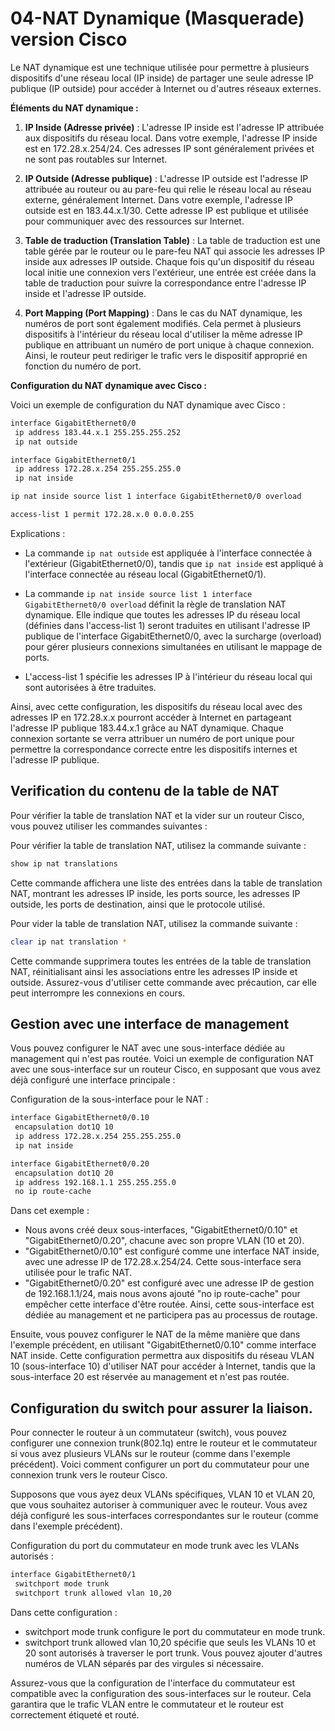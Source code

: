 # 04-NAT Dynamique (Masquerade) version Cisco

Le NAT dynamique est une technique utilisée pour permettre à plusieurs dispositifs d'une réseau local (IP inside) de partager une seule adresse IP publique (IP outside) pour accéder à Internet ou d'autres réseaux externes.

**Éléments du NAT dynamique :**

1. **IP Inside (Adresse privée)** : L'adresse IP inside est l'adresse IP attribuée aux dispositifs du réseau local. Dans votre exemple, l'adresse IP inside est en 172.28.x.254/24. Ces adresses IP sont généralement privées et ne sont pas routables sur Internet.

2. **IP Outside (Adresse publique)** : L'adresse IP outside est l'adresse IP attribuée au routeur ou au pare-feu qui relie le réseau local au réseau externe, généralement Internet. Dans votre exemple, l'adresse IP outside est en 183.44.x.1/30. Cette adresse IP est publique et utilisée pour communiquer avec des ressources sur Internet.

3. **Table de traduction (Translation Table)** : La table de traduction est une table gérée par le routeur ou le pare-feu NAT qui associe les adresses IP inside aux adresses IP outside. Chaque fois qu'un dispositif du réseau local initie une connexion vers l'extérieur, une entrée est créée dans la table de traduction pour suivre la correspondance entre l'adresse IP inside et l'adresse IP outside.

4. **Port Mapping (Port Mapping)** : Dans le cas du NAT dynamique, les numéros de port sont également modifiés. Cela permet à plusieurs dispositifs à l'intérieur du réseau local d'utiliser la même adresse IP publique en attribuant un numéro de port unique à chaque connexion. Ainsi, le routeur peut rediriger le trafic vers le dispositif approprié en fonction du numéro de port.

**Configuration du NAT dynamique avec Cisco :**

Voici un exemple de configuration du NAT dynamique avec Cisco :

```bash
interface GigabitEthernet0/0
 ip address 183.44.x.1 255.255.255.252
 ip nat outside

interface GigabitEthernet0/1
 ip address 172.28.x.254 255.255.255.0
 ip nat inside

ip nat inside source list 1 interface GigabitEthernet0/0 overload

access-list 1 permit 172.28.x.0 0.0.0.255
```

Explications :

- La commande `ip nat outside` est appliquée à l'interface connectée à l'extérieur (GigabitEthernet0/0), tandis que `ip nat inside` est appliqué à l'interface connectée au réseau local (GigabitEthernet0/1).

- La commande `ip nat inside source list 1 interface GigabitEthernet0/0 overload` définit la règle de translation NAT dynamique. Elle indique que toutes les adresses IP du réseau local (définies dans l'access-list 1) seront traduites en utilisant l'adresse IP publique de l'interface GigabitEthernet0/0, avec la surcharge (overload) pour gérer plusieurs connexions simultanées en utilisant le mappage de ports.

- L'access-list 1 spécifie les adresses IP à l'intérieur du réseau local qui sont autorisées à être traduites.

Ainsi, avec cette configuration, les dispositifs du réseau local avec des adresses IP en 172.28.x.x pourront accéder à Internet en partageant l'adresse IP publique 183.44.x.1 grâce au NAT dynamique. Chaque connexion sortante se verra attribuer un numéro de port unique pour permettre la correspondance correcte entre les dispositifs internes et l'adresse IP publique.

## Verification du contenu de la table de NAT

Pour vérifier la table de translation NAT et la vider sur un routeur Cisco, vous pouvez utiliser les commandes suivantes :

Pour vérifier la table de translation NAT, utilisez la commande suivante :
```bash
show ip nat translations
```

Cette commande affichera une liste des entrées dans la table de translation NAT, montrant les adresses IP inside, les ports source, les adresses IP outside, les ports de destination, ainsi que le protocole utilisé.

Pour vider la table de translation NAT, utilisez la commande suivante :
```bash
clear ip nat translation *
```

Cette commande supprimera toutes les entrées de la table de translation NAT, réinitialisant ainsi les associations entre les adresses IP inside et outside. Assurez-vous d'utiliser cette commande avec précaution, car elle peut interrompre les connexions en cours.

## Gestion avec une interface de management

Vous pouvez configurer le NAT avec une sous-interface dédiée au management qui n'est pas routée. Voici un exemple de configuration NAT avec une sous-interface sur un routeur Cisco, en supposant que vous avez déjà configuré une interface principale :

Configuration de la sous-interface pour le NAT :

```bash
interface GigabitEthernet0/0.10
 encapsulation dot1Q 10
 ip address 172.28.x.254 255.255.255.0
 ip nat inside

interface GigabitEthernet0/0.20
 encapsulation dot1Q 20
 ip address 192.168.1.1 255.255.255.0
 no ip route-cache
```

Dans cet exemple :

- Nous avons créé deux sous-interfaces, "GigabitEthernet0/0.10" et "GigabitEthernet0/0.20", chacune avec son propre VLAN (10 et 20).
- "GigabitEthernet0/0.10" est configuré comme une interface NAT inside, avec une adresse IP de 172.28.x.254/24. Cette sous-interface sera utilisée pour le trafic NAT.
- "GigabitEthernet0/0.20" est configuré avec une adresse IP de gestion de 192.168.1.1/24, mais nous avons ajouté "no ip route-cache" pour empêcher cette interface d'être routée. Ainsi, cette sous-interface est dédiée au management et ne participera pas au processus de routage.

Ensuite, vous pouvez configurer le NAT de la même manière que dans l'exemple précédent, en utilisant "GigabitEthernet0/0.10" comme interface NAT inside. Cette configuration permettra aux dispositifs du réseau VLAN 10 (sous-interface 10) d'utiliser NAT pour accéder à Internet, tandis que la sous-interface 20 est réservée au management et n'est pas routée.

## Configuration du switch pour assurer la liaison.

Pour connecter le routeur à un commutateur (switch), vous pouvez configurer une connexion trunk(802.1q) entre le routeur et le commutateur si vous avez plusieurs VLANs sur le routeur (comme dans l'exemple précédent). Voici comment configurer un port du commutateur pour une connexion trunk vers le routeur Cisco.

Supposons que vous ayez deux VLANs spécifiques, VLAN 10 et VLAN 20, que vous souhaitez autoriser à communiquer avec le routeur. Vous avez déjà configuré les sous-interfaces correspondantes sur le routeur (comme dans l'exemple précédent).

Configuration du port du commutateur en mode trunk avec les VLANs autorisés :

```bash
interface GigabitEthernet0/1
 switchport mode trunk
 switchport trunk allowed vlan 10,20
 ```
Dans cette configuration :

- switchport mode trunk configure le port du commutateur en mode trunk.
- switchport trunk allowed vlan 10,20 spécifie que seuls les VLANs 10 et 20 sont autorisés à traverser le port trunk. Vous pouvez ajouter d'autres numéros de VLAN séparés par des virgules si nécessaire.

Assurez-vous que la configuration de l'interface du commutateur est compatible avec la configuration des sous-interfaces sur le routeur. Cela garantira que le trafic VLAN entre le commutateur et le routeur est correctement étiqueté et routé.